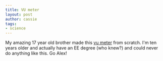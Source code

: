 ```yaml
---
title: VU meter
layout: post
author: cassie
tags:
- science
---
```


My amazing 17 year old brother made this [vu meter](http://en.wikipedia.org/wiki/VU_meter) from scratch. I'm ten years older and actually have an EE degree (who knew?) and could never do anything like this. Go Alex!
